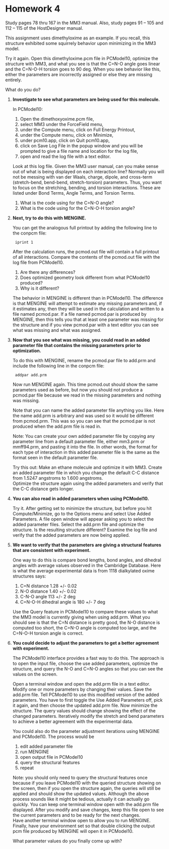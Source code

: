 # Homework 4

Study pages 78 thru 167 in the MM3 manual.  Also, study pages 91 – 105 and 112 – 115 of the 
HostDesigner manual.  

This assignment uses dimethyloxime as an example.  If you recall, this structure exhibited 
some squirrely behavior upon minimizing in the MM3 model. 

Try it again.  Open this dimethyloxime.pcm file in PCModel10, optimize the structure with 
MM3, and what you see is that the C=N-O angle goes linear and the C=N-O-H torsion goes to 
90 deg.  When you see behavior like this, either the parameters are incorrectly assigned 
or else they are missing entirely.

What do you do?

1. **Investigate to see what parameters are being used for this molecule.**

	In PCModel10:
	1. Open the dimethoxyoxime.pcm file,
	1. select MM3 under the ForceField menu,
	1. under the Compute menu, click on Full Energy Printout, 
	1. under the Compute menu, click on Minimize, 
	1. under pcm10.app, click on Quit pcm10.app, 
	1. click on Save Log File in the popup window and you will be prompted to give a file name and location for the log file, 
	1. open and read the log file with a text editor.

	Look at this log file.  Given the MM3 user manual, can you make sense out of what is being 
	displayed on each interaction line?  Normally you will not be messing with van der Waals, 
	charge, dipole, and cross-term (stretch-bend, bend-bend, stretch-torsion) parameters. Thus, 
	you want to focus on the stretching, bending, and torsion interactions. These are listed 
	under Bond Terms, Angle Terms, and Torsion Terms. 

	1. What is the code using for the C=N-O angle?
	1. What is the code using for the C=N-O-H torsion angle?

2. **Next, try to do this with MENGINE.**

	You can get the analogous full printout by adding the following line to the conpcm file:

		iprint 1

	After the calculation runs, the pcmod.out file will contain a full printout of all 
	interactions. Compare the contents of the pcmod.out file with the log file from PCModel10.  

	1. Are there any differences?
	1. Does optimized geometry look different from what PCModel10 produced?
	1. Why is it different?

	The behavior in MENGINE is different than in PCModel10.  The difference is that MENGINE 
	will attempt to estimate any missing parameters and, if it estimates any, then they will 
	be used in the calculation and written to a file named pcmod.par.  If a file named
	pcmod.par is produced by MENGINE, then this tells you that at least one parameter was
	missing for the structure and if you view pcmod.par with a text editor you can see
	what was missing and what was assigned.

3. **Now that you see what was missing, you could read in an added parameter file that
contains the missing parameters prior to optimization.**

	To do this with MENGINE, rename the
	pcmod.par file to add.prm and include the following line in the conpcm file:

		addpar add.prm

	Now run MENGINE again.  This time pcmod.out should show the same parameters used as before, 
	but now you should not produce a pcmod.par file because we read in the missing parameters and
	nothing was missing.

	Note that you can name the added parameter file anything you like.  Here the name add.prm is
	arbitrary and was used so it would be different from pcmod.prm.  This was so you can see
	that the pcmod.par is not produced when the add.prm file is read in.

	Note:
	You can create your own added parameter file by copying any parameter line from a 
	default parameter file, either mm3.prm or mmff94.prm, and pasting it into the file.
	In other words, the format for each type of interaction in this added parameter 
	file is the same as the format seen in the default parameter file.

	Try this out: Make an ethane molecule and optimize it with MM3.  Create an added parameter 
	file in which you change the default C-C distance from 1.5247 angstroms to 1.600 angstroms.  
	Optimize the structure again using the added parameters and verify that the C-C 
	distance gets longer.

4. **You can also read in added parameters when using PCModel10.**

	Try it.  After getting set to minimize the structure, but before you hit Compute/Minimize, go to the Options menu and select 
	Use Added Parameters. A file open window will appear asking you to select the added parameter files.  Select the add.prm 
	file and optimize the structure.  Is the resulting structure different?  Examine the log file and verify that the added 
	parameters are now being applied.

5. **We want to verify that the parameters are giving a structural features that are consistent with experiment.**

	One way to do this is compare bond lengths, bond angles, and dihedral angles with average values observed 
	in the Cambridge Database.  Here is what the average experimental data is from 1118 dialkylated oxime structures says:

	1. C=N distance 1.28 +/- 0.02
	2. N-O distance 1.40 +/- 0.02
	3. C-N-O angle 113 +/- 2 deg
	4. C=N-O-H dihedral angle is 180 +/- 7 deg

	Use the Query feature in PCModel10 to compare these values to what the MM3 model is currently giving when using add.prm.
	What you should see is that the C=N distance is pretty good, the N-O distance is computed too short, the C=N-O angle is 
	computed too large, and the C=N-O-H torsion angle is correct.

6. **You could decide to adjust the parameters to get a better agreement with experiment.**

	The PCModel10 interface provides a fast way to do this.  The approach is to open the input file, choose the use added 
	parameters, optimize the structure, and query the N-O and C=N-O angles so that you can see the values on the screen.  

	Open a terminal window and open the add.prm file in a text editor.  Modify one or more parameters by changing their 
	values.  Save the add.prm file.  Tell PCModel10 to use this modified version of the added parameters.  You have to 
	first toggle the Use Added Parameters off, pick it again, and then choose the updated add.prm file.  Now minimize 
	the structure.  The query values should change showing the effect of the changed parameters.  Iteratively modify the 
	stretch and bend parameters to achieve a better agreement with the experimental data.

	You could also do the parameter adjustment iterations using MENGINE and PCModel10.  The process would be 
	1. edit added parameter file
	2. run MENGINE
	3. open output file in PCModel10
	4. query the structural features
	5. repeat
	
	Note: you should only need to query the structural features once because if you leave PCModel10 with the queried 
	structure showing on the screen, then if you open the structure again, the queries will still be applied and 
	should show the updated values.  Although the above process sounds like it might be tedious, actually it can 
	actually go quickly.  You can keep one terminal window open with the add.prm file displayed.  After you modify 
	and save changes, keep this file open to see the current parameters and to be ready for the next changes.  
	Have another terminal window open to allow you to run MENGINE.  Finally, have your environment set so that double 
	clicking the output pcm file produced by MENGINE will open it in PCModel10.  

	What parameter values do you finally come up with?

